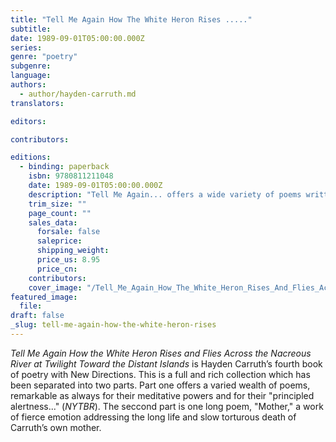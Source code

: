 ```yaml
---
title: "Tell Me Again How The White Heron Rises ....."
subtitle:
date: 1989-09-01T05:00:00.000Z
series:
genre: "poetry"
subgenre:
language:
authors:
  - author/hayden-carruth.md
translators:

editors:

contributors:

editions:
  - binding: paperback
    isbn: 9780811211048
    date: 1989-09-01T05:00:00.000Z
    description: "Tell Me Again... offers a wide variety of poems written in Hayden Carruth's inimitably eloquent and precise style. "
    trim_size: ""
    page_count: ""
    sales_data:
      forsale: false
      saleprice:
      shipping_weight:
      price_us: 8.95
      price_cn:
    contributors:
    cover_image: "/Tell_Me_Again_How_The_White_Heron_Rises_And_Flies_Across_The_Nacreous_River_At_Twilight_Toward_The_Distant_Islands.jpg"
featured_image:
  file:
draft: false
_slug: tell-me-again-how-the-white-heron-rises
---
```


_Tell Me Again How the White Heron Rises and Flies Across the Nacreous River at Twilight Toward the Distant Islands_ is Hayden Carruth’s fourth book of poetry with New Directions. This is a full and rich collection which has been separated into two parts. Part one offers a varied wealth of poems, remarkable as always for their meditative powers and for their "principled alertness..." (_NYTBR_). The seccond part is one long poem, "Mother," a work of fierce emotion addressing the long life and slow torturous death of Carruth’s own mother.

